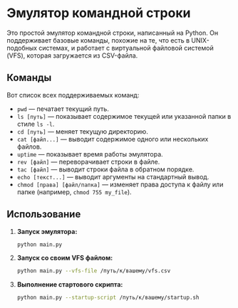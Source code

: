 # Эмулятор командной строки

Это простой эмулятор командной строки, написанный на Python. Он поддерживает базовые команды, похожие на те, что есть в UNIX-подобных системах, и работает с виртуальной файловой системой (VFS), которая загружается из CSV-файла.

## Команды

Вот список всех поддерживаемых команд:

*   `pwd` — печатает текущий путь.
*   `ls [путь]` — показывает содержимое текущей или указанной папки в стиле `ls -l`.
*   `cd [путь]` — меняет текущую директорию.
*   `cat [файл...]` — выводит содержимое одного или нескольких файлов.
*   `uptime` — показывает время работы эмулятора.
*   `rev [файл]` — переворачивает строки в файле.
*   `tac [файл]` — выводит строки файла в обратном порядке.
*   `echo [текст...]` — выводит аргументы на стандартный вывод.
*   `chmod [права] [файл/папка]` — изменяет права доступа к файлу или папке (например, `chmod 755 my_file`).

## Использование

1.  **Запуск эмулятора:**

    ```bash
    python main.py
    ```

2.  **Запуск со своим VFS файлом:**

    ```bash
    python main.py --vfs-file /путь/к/вашему/vfs.csv
    ```

3.  **Выполнение стартового скрипта:**

    ```bash
    python main.py --startup-script /путь/к/вашему/startup.sh
    ```
